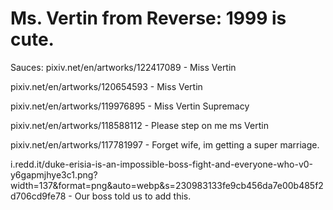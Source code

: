﻿# Ms. Vertin from Reverse: 1999 is cute.

Sauces:
pixiv.net/en/artworks/122417089 - Miss Vertin

pixiv.net/en/artworks/120654593 - Miss Vertin

pixiv.net/en/artworks/119976895 - Miss Vertin Supremacy

pixiv.net/en/artworks/118588112 - Please step on me ms Vertin

pixiv.net/en/artworks/117781997 - Forget wife, im getting a super marriage.

i.redd.it/duke-erisia-is-an-impossible-boss-fight-and-everyone-who-v0-y6gapmjhye3c1.png?width=137&format=png&auto=webp&s=230983133fe9cb456da7e00b485f2d706cd9fe78 - Our boss told us to add this.
